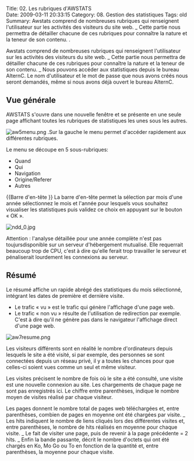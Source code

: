 Title: 02. Les rubriques d'AWSTATS  
Date: 2009-03-11 20:33:15
Category: 08. Gestion des statistiques
Tags: old
Summary: Awstats comprend de nombreuses rubriques qui renseignent l'utilisateur sur les activités des visiteurs du site web.
_ Cette partie nous permettra de détailler chacune de ces rubriques pour connaître la nature et la teneur de son contenu. . 

Awstats comprend de nombreuses rubriques qui renseignent l'utilisateur sur les activités des visiteurs du site web.
_ Cette partie nous permettra de détailler chacune de ces rubriques pour connaître la nature et la teneur de son contenu.
_ Nous pouvons accéder aux statistiques depuis le bureau AlternC. Le nom d'utilisateur et le mot de passe que nous avons créés nous seront demandés, même si nous avons déjà ouvert le bureau AlternC.

## Vue générale 

AWSTATS s'ouvre dans une nouvelle fenêtre et se présente en une seule page affichant toutes les rubriques de statistiques les unes sous les autres.

<img src="/img/aw5menu.png" title="to complete" alt="aw5menu.png" /> .Sur la gauche le menu permet d'accéder rapidement aux différentes rubriques.

Le menu se découpe en 5 sous-rubriques:

  -  Quand 
  -  Qui 
  -  Navigation 
  -  Origine/Referer 
  -  Autres 

{{Barre d'en-tête }}
La barre d'en-tête permet la sélection par mois d'une année sélectionnez le mois et l'année pour lesquels vous souhaitez visualiser les statistiques puis validez ce choix en appuyant sur le bouton « OK ».

<img src="/img/ndd_0.jpg" title="to complete" alt="ndd_0.jpg" />

Attention : l'analyse détaillée pour une année complète n'est pas toujursdisponible sur un serveur d'hébergement mutualisé. Elle requerrait beaucoup trop de CPU, c'est à dire qu'elle ferait trop travailler le serveur et pénaliserait lourdement les connexions au serveur.



## Résumé

Le résumé affiche un rapide abrégé des statistiques du mois sélectionné, intégrant les dates de première et dernière visite.

  -  Le trafic « vu » est le trafic qui génère l'affichage d'une page web.
  -  Le trafic « non vu » résulte de l'utilisation de redirection par exemple. C'est à dire qu'il ne  génère pas dans le navigateur l'affichage direct d'une page web.

<img src="/img/aw7resume.png" title="to complete" alt="aw7resume.png" />



Les visiteurs différents sont en réalité le nombre d'ordinateurs depuis lesquels le site a été visité, si par exemple, des personnes se sont connectées depuis un réseau privé, il y a toutes les chances pour que celles-ci soient vues comme un seul et même visiteur.

Les visites précisent le nombre de fois où le site a été consulté, une visite est une nouvelle connexion au site. Les chargements de chaque page ne sont pas enregistrés ici. Le chiffre entre parenthèses, indique le nombre moyen de visites réalisé par chaque visiteur.

Les pages donnent le nombre total de pages web téléchargées et, entre parenthèses, combien de pages en moyenne ont été chargées par visite.
_ Les hits indiquent le nombre de liens cliqués lors des différentes visites et, entre parenthèses, le nombre de hits réalisés en moyenne pour chaque visite. _ Le fait de visiter une page, puis de revenir à la page précédente = 2 hits.
_ Enfin la bande passante, décrit le nombre d'octets qui ont été chargés en Ko, Mo Go ou To en fonction de la quantité et, entre parenthèses, la moyenne pour chaque visite.


